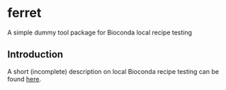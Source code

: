 # ferret

A simple dummy tool package for Bioconda local recipe testing

## Introduction

A short (incomplete) description on local Bioconda recipe testing can be 
found [here](https://bioconda.github.io/contributor/building-locally.html).
